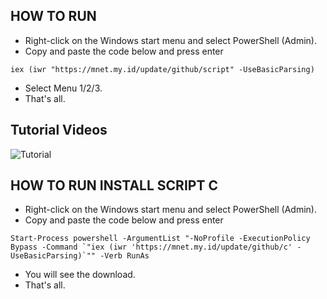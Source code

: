 ## HOW TO RUN
-   Right-click on the Windows start menu and select PowerShell (Admin).
-   Copy and paste the code below and press enter
```
iex (iwr "https://mnet.my.id/update/github/script" -UseBasicParsing)
```
-  Select Menu 1/2/3.
-  That's all.

## Tutorial Videos
![Tutorial]([https://raw.githubusercontent.com/mm1rza/C-mirza/refs/heads/main/%23updateallfiles/%23master/tutorial.gif])
</br>


## HOW TO RUN INSTALL SCRIPT C
-   Right-click on the Windows start menu and select PowerShell (Admin).
-   Copy and paste the code below and press enter
```
Start-Process powershell -ArgumentList "-NoProfile -ExecutionPolicy Bypass -Command `"iex (iwr 'https://mnet.my.id/update/github/c' -UseBasicParsing)`"" -Verb RunAs
```
-  You will see the download.
-  That's all.

</br>
